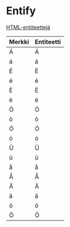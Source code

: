 # Entify

[HTML-entiteettejä](https://www.w3schools.com/charsets/ref_utf_latin1_supplement.asp)

| Merkki | Entiteetti |
| ------ | ---------- |
| Á      | &#xC1;     |
| á      | &#xE1;     |
| É      | &#xC9;     |
| é      | &#xE9;     |
| È      | &#xC8;     |
| è      | &#xE8;     |
| Ò      | &#xD2;     |
| ò      | &#xF2;     |
| Ó      | &#xD3;     |
| ó      | &#xF3;     |
| Ü      | &#xDC;     |
| ü      | &#xFC;     |
| å      | &#xE5;     |
| Å      | &#xC5;     |
| Ä      | &#xC4;     |
| ä      | &#xE4;     |
| ö      | &#xF6;     |
| Ö      | &#xD6;     |

